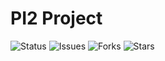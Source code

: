 # PI2 Project

![Status](https://img.shields.io/badge/status-in_progress-yellow)
![Issues](https://img.shields.io/github/issues/Sacha924/Cybershen_PI2)
![Forks](https://img.shields.io/github/forks/Sacha924/Cybershen_PI2)
![Stars](https://img.shields.io/github/stars/Sacha924/Cybershen_PI2)